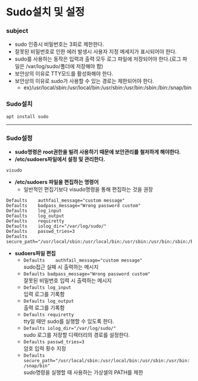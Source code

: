 # Sudo설치 및 설정</br>
### subject
+ sudo 인증시 비밀번호는 3회로 제한한다.
+ 잘못된 비밀번호로 인한 에러 발생시 사용자 지정 메세지가 표시되어야 한다.
+ sudo를 사용하는 동작은 입력과 출력 모두 로그 파일에 저장되어야 한다.(로그 파일은 /var/log/sudo/폴더에 저장해야 함)
+ 보안상의 이유로 TTY모드를 활성화해야 한다.
+ 보안상의 이유로 sudo가 사용할 수 있는 경로는 제한되어야 한다.
    + ex)/usr/local/sbin:/usr/local/bin:/usr/sbin:/usr/bin:/sbin:/bin:/snap/bin
### Sudo설치
```
apt install sudo
```
****
### Sudo설정
+ **sudo명령은 root권한을 빌려 사용하기 때문에 보안관리를 철저하게 해야한다.**</br>
+ **/etc/sudoers파일에서 설정 및 관리한다.**</br>
```
visudo
```
+ **/etc/sudoers 파일을 편집하는 명령어**
    + 일반적인 편집기보다 visudo명령을 통해 편집하는 것을 권장</br>
```
Defaults	authfail_message="custom message"
Defaults	badpass_message="Wrong password custom"
Defaults	log_input
Defaults	log_output
Defaults	requiretty
Defaults	iolog_dir="/var/log/sudo/"
Defaults	passwd_tries=3
Defaults	secure_path="/usr/local/sbin:/usr/local/bin:/usr/sbin:/usr/bin:/sbin:/bin:/snap/bin"
```
+ **sudoers파일 편집**
    + `Defaults    authfail_message="custom message"`</br>sudo접근 실패 시 출력하는 메시지
    + `Defaults	badpass_message="Wrong password custom"`</br>잘못된 비밀번호 입력 시 출력하는 메시지
    + `Defaults	log_input`</br>입력 로그를 기록함
    + `Defaults	log_output`</br>출력 로그를 기록함
    + `Defaults	requiretty`</br>tty일 때만 sudo를 실행할 수 있도록 한다.
    + `Defaults	iolog_dir="/var/log/sudo/"`</br>sudo 로그를 저장할 디렉터리의 경로를 설정한다.
    + `Defaults	passwd_tries=3`</br>암호 입력 횟수 지정
    + `Defaults    secure_path="/usr/local/sbin:/usr/local/bin:/usr/sbin:/usr/bin:/snap/bin"`</br>sudo명령을 실행할 때 사용하는 가상셀의 PATH를 제한